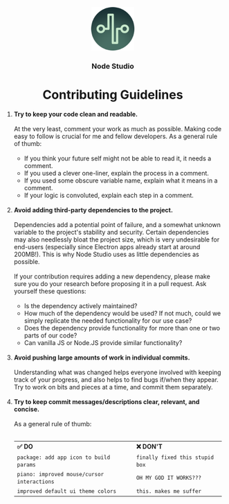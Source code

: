 <div align="center">
  <img src="https://raw.githubusercontent.com/JackDotJS/node-studio/main/assets/images/node-studio.png" width="100px">
  <h3>Node Studio</h3>
  <h1>Contributing Guidelines</h1>
</div>

<ol>
  <li>
    <b>Try to keep your code clean and readable.</b>
    <br><br>
    At the very least, comment your work as much as possible. Making code easy to follow is crucial for me and fellow developers. As a general rule of thumb:
    <br><br>
    <ul>
      <li>
        If you think your future self might not be able to read it, it needs a comment.
      </li>
      <li>
        If you used a clever one-liner, explain the process in a comment.
      </li>
      <li>
        If you used some obscure variable name, explain what it means in a comment.
      </li>
      <li>
        If your logic is convoluted, explain each step in a comment.
      </li>
    </ul>
    <br>
  </li>

  <li>
    <b>Avoid adding third-party dependencies to the project.</b>
    <br><br>
    Dependencies add a potential point of failure, and a somewhat unknown variable to the project's stability and security. Certain dependencies may also needlessly bloat the project size, which is very undesirable for end-users (especially since Electron apps already start at around 200MB!). This is why Node Studio uses as little dependencies as possible. 
    <br><br> 
    If your contribution requires adding a new dependency, please make sure you do your research before proposing it in a pull request. Ask yourself these questions:
    <br><br>
    <ul>
      <li>
        Is the dependency actively maintained?
      </li>
      <li>
        How much of the dependency would be used? If not much, could we simply replicate the needed functionality for our use case?
      </li>
      <li>
        Does the dependency provide functionality for more than one or two parts of our code?
      </li>
      <li>
        Can vanilla JS or Node.JS provide similar functionality?
      </li>
    </ul>
    <br>
  </li>

  <li>
    <b>Avoid pushing large amounts of work in individual commits.</b>
    <br><br>
    Understanding what was changed helps everyone involved with keeping track of your progress, and also helps to find bugs if/when they appear. Try to work on bits and pieces at a time, and commit them separately.
    <br><br>
  </li>

  <li>
    <b>Try to keep commit messages/descriptions clear, relevant, and concise.</b>
    <br><br> 
    As a general rule of thumb:
    <br><br>
    <table>
      <tr>
        <th> ✅ DO </th>
        <th> ❌ DON'T </th>
      </tr>
      <tr>
        <td> <code>package: add app icon to build params</code> </td>
        <td> <code>finally fixed this stupid box </code> </td>
      </tr>
      <tr>
        <td> <code>piano: improved mouse/cursor interactions</code> </td>
        <td> <code>OH MY GOD IT WORKS???</code> </td>
      </tr>
      <tr>
        <td> <code>improved default ui theme colors</code> </td>
        <td> <code>this. makes me suffer</code> </td>
      </tr>
    </table>
    <br>
  </li>
</ol>